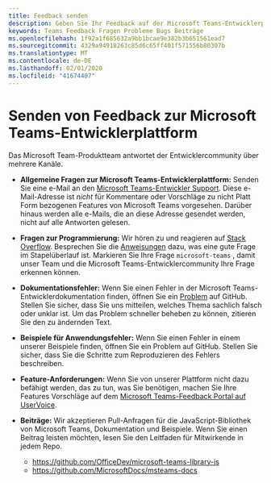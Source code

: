 ```yaml
---
title: Feedback senden
description: Geben Sie Ihr Feedback auf der Microsoft Teams-Entwicklerplattform
keywords: Teams Feedback Fragen Probleme Bugs Beiträge
ms.openlocfilehash: 1f92a1f685632a9bb1bcae9e382b3b651561ead7
ms.sourcegitcommit: 4329a94918263c85d6c65ff401f571556b80307b
ms.translationtype: MT
ms.contentlocale: de-DE
ms.lasthandoff: 02/01/2020
ms.locfileid: "41674407"
---
```

# <a name="send-feedback-about-the-microsoft-teams-developer-platform"></a>Senden von Feedback zur Microsoft Teams-Entwicklerplattform

Das Microsoft Team-Produktteam antwortet der Entwicklercommunity über mehrere Kanäle.

- **Allgemeine Fragen zur Microsoft Teams-Entwicklerplattform:** Senden Sie eine e-Mail an den [Microsoft Teams-Entwickler Support](mailto:microsoftteamsdev@microsoft.com). Diese e-Mail-Adresse ist _nicht_ für Kommentare oder Vorschläge zu nicht Platt Form bezogenen Features von Microsoft Teams vorgesehen. Darüber hinaus werden alle e-Mails, die an diese Adresse gesendet werden, nicht auf alle Antworten gelesen.

- **Fragen zur Programmierung:** Wir hören zu und reagieren auf [Stack Overflow](http://stackoverflow.com/questions/tagged/microsoft-teams). Besprechen Sie die [Anweisungen](http://stackoverflow.com/tour) dazu, was eine gute Frage im Stapelüberlauf ist. Markieren Sie Ihre Frage `microsoft-teams` , damit unser Team und die Microsoft Teams-Entwicklercommunity Ihre Frage erkennen können.

- **Dokumentationsfehler:** Wenn Sie einen Fehler in der Microsoft Teams-Entwicklerdokumentation finden, öffnen Sie ein [Problem](https://github.com/MicrosoftDocs/msteams-docs/issues) auf GitHub. Stellen Sie sicher, dass Sie uns mitteilen, welches Thema sachlich falsch oder unklar ist. Um das Problem schneller beheben zu können, zitieren Sie den zu ändernden Text.

- **Beispiele für Anwendungsfehler:** Wenn Sie einen Fehler in einem unserer Beispiele finden, öffnen Sie ein Problem auf GitHub. Stellen Sie sicher, dass Sie die Schritte zum Reproduzieren des Fehlers beschreiben.

- **Feature-Anforderungen:** Wenn Sie von unserer Plattform nicht dazu befähigt werden, das zu tun, was Sie benötigen, machen Sie Ihre Features Vorschläge auf dem [Microsoft Teams-Feedback Portal auf UserVoice](https://aka.ms/microsoftteamsplatformsuggestions).

- **Beiträge:** Wir akzeptieren Pull-Anfragen für die JavaScript-Bibliothek von Microsoft Teams, Dokumentation und Beispiele. Wenn Sie einen Beitrag leisten möchten, lesen Sie den Leitfaden für Mitwirkende in jedem Repo.

  * https://github.com/OfficeDev/microsoft-teams-library-js
  * https://github.com/MicrosoftDocs/msteams-docs
